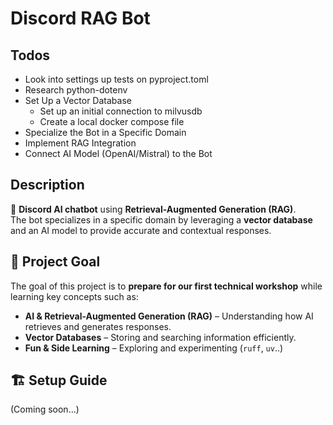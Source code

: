 # Discord RAG Bot

## Todos

- Look into settings up tests on pyproject.toml
- Research python-dotenv
- Set Up a Vector Database
  - Set up an initial connection to milvusdb
  - Create a local docker compose file
- Specialize the Bot in a Specific Domain
- Implement RAG Integration
- Connect AI Model (OpenAI/Mistral) to the Bot

## Description

🚀 **Discord AI chatbot** using **Retrieval-Augmented Generation (RAG)**.  
The bot specializes in a specific domain by leveraging a **vector database** and an AI model to provide accurate and contextual responses.

## 🌟 Project Goal

The goal of this project is to **prepare for our first technical workshop** while learning key concepts such as:

- **AI & Retrieval-Augmented Generation (RAG)** – Understanding how AI retrieves and generates responses.
- **Vector Databases** – Storing and searching information efficiently.
- **Fun & Side Learning** – Exploring and experimenting (`ruff`, `uv`..)

## 🏗️ Setup Guide

(Coming soon...)
